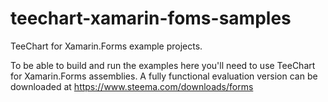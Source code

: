 teechart-xamarin-foms-samples
=============================

TeeChart for Xamarin.Forms example projects.

To be able to build and run the examples here you'll need to use TeeChart for Xamarin.Forms assemblies. A fully functional evaluation version can be downloaded at https://www.steema.com/downloads/forms
